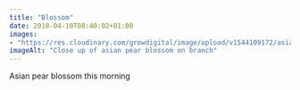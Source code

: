 ```yaml
---
title: "Blossom"
date: 2018-04-10T08:40:02+01:00
images: 
- "https://res.cloudinary.com/growdigital/image/upload/v1544109172/asian-pear-blossom-41316101092.jpg"
imageAlt: "Close up of asian pear blossom on branch"
---
```


Asian pear blossom this morning
